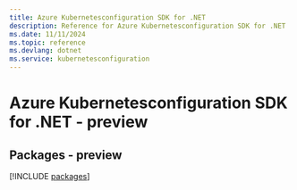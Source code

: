 ```yaml
---
title: Azure Kubernetesconfiguration SDK for .NET
description: Reference for Azure Kubernetesconfiguration SDK for .NET
ms.date: 11/11/2024
ms.topic: reference
ms.devlang: dotnet
ms.service: kubernetesconfiguration
---
```

# Azure Kubernetesconfiguration SDK for .NET - preview
## Packages - preview
[!INCLUDE [packages](kubernetesconfiguration-index.md)]